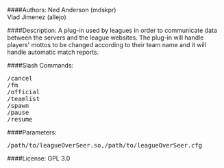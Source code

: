 ####Authors:
Ned Anderson (mdskpr)<br>
Vlad Jimenez (allejo)

####Description:
A plug-in used by leagues in order to communicate data between the servers
and the league websites. The plug-in will handle players' mottos to be
changed according to their team name and it will handle automatic match
reports.

####Slash Commands:
<pre>
/cancel
/fm
/official
/teamlist
/spawn
/pause
/resume
</pre>

####Parameters:
<pre>/path/to/leagueOverSeer.so,/path/to/leagueOverSeer.cfg</pre>

####License:
GPL 3.0